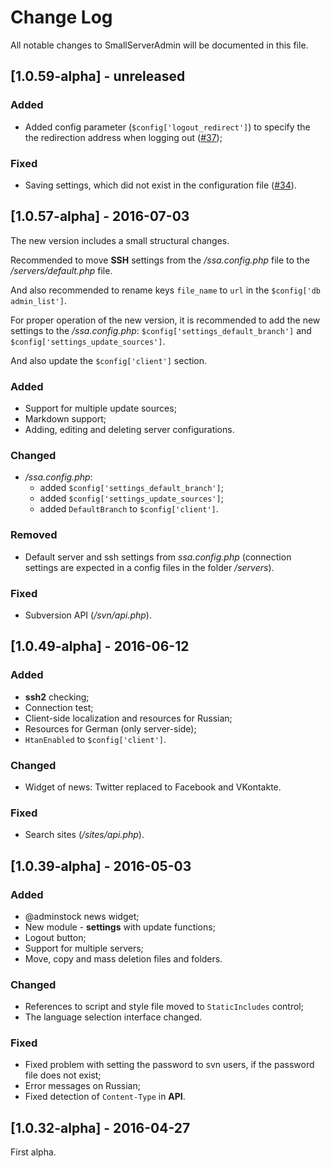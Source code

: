 ﻿# Change Log

All notable changes to SmallServerAdmin will be documented in this file.

## [1.0.59-alpha] - unreleased
### Added
- Added config parameter (`$config['logout_redirect']`) to specify the the redirection address when logging out ([#37](https://github.com/adminstock/ssa/issues/37));

### Fixed
- Saving settings, which did not exist in the configuration file ([#34](https://github.com/adminstock/ssa/issues/34)).

## [1.0.57-alpha] - 2016-07-03

The new version includes a small structural changes.

Recommended to move **SSH** settings from the */ssa.config.php* file to the */servers/default.php* file.

And also recommended to rename keys `file_name` to `url` in the `$config['db admin_list']`.

For proper operation of the new version, it is recommended to add the new settings to the */ssa.config.php*: 
`$config['settings_default_branch']` and `$config['settings_update_sources']`.

And also update the `$config['client']` section.

### Added
- Support for multiple update sources;
- Markdown support;
- Adding, editing and deleting server configurations.

### Changed
- */ssa.config.php*:
  - added `$config['settings_default_branch']`;
  - added `$config['settings_update_sources']`;
  - added `DefaultBranch` to `$config['client']`.

### Removed
- Default server and ssh settings from *ssa.config.php* 
  (connection settings are expected in a config files in the folder */servers*).

### Fixed
- Subversion API (*/svn/api.php*).

## [1.0.49-alpha] - 2016-06-12
### Added
- **ssh2** checking;
- Connection test;
- Client-side localization and resources for Russian;
- Resources for German (only server-side);
- `HtanEnabled` to `$config['client']`.

### Changed
- Widget of news: Twitter replaced to Facebook and VKontakte.

### Fixed
- Search sites (*/sites/api.php*).

## [1.0.39-alpha] - 2016-05-03
### Added
- @adminstock news widget;
- New module - **settings** with update functions;
- Logout button;
- Support for multiple servers;
- Move, copy and mass deletion files and folders.

### Changed
- References to script and style file moved to `StaticIncludes` control;
- The language selection interface changed.

### Fixed
- Fixed problem with setting the password to svn users, 
  if the password file does not exist;
- Error messages on Russian;
- Fixed detection of `Content-Type` in **API**.

## [1.0.32-alpha] - 2016-04-27
First alpha.